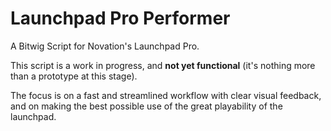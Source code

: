 # Launchpad Pro Performer

A Bitwig Script for Novation's Launchpad Pro.

This script is a work in progress, and **not yet functional** (it's nothing more than a prototype at this stage).

The focus is on a fast and streamlined workflow with clear visual feedback, and on making the best possible use 
of the great playability of the launchpad.
